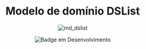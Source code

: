 
<div align="center">
  
 # Modelo de domínio DSList
<div align="center">
  
  ![md_dslist](https://github.com/maririb749/dslist/assets/85500087/3630bfa7-08f2-4c6a-ab57-05be22731dac)


 </div>

 </div>








<div align="center">
  
  ![Badge em Desenvolvimento](http://img.shields.io/static/v1?label=STATUS&message=EM%20DESENVOLVIMENTO&color=GREEN&style=for-the-badge)

 </div>

